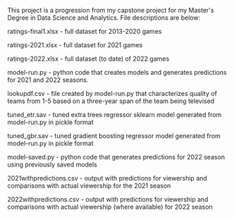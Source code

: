 
This project is a progression from my capstone project for my Master's Degree in Data Science and Analytics.  File descriptions are below:

ratings-final1.xlsx - full dataset for 2013-2020 games

ratings-2021.xlsx - full dataset for 2021 games

ratings-2022.xlsx - full dataset (to date) of 2022 games

model-run.py - python code that creates models and generates predictions for 2021 and 2022 seasons.

lookupdf.csv - file created by model-run.py that characterizes quality of teams from 1-5 based on a three-year span of the team being televised

tuned_etr.sav - tuned extra trees regressor sklearn model generated from model-run.py in pickle format

tuned_gbr.sav - tuned gradient boosting regressor model generated from model-run.py in pickle format

model-saved.py - python code that generates predictions for 2022 season using previously saved models

2021withpredictions.csv - output with predictions for viewership and comparisons with actual viewership for the 2021 season

2022withpredictions.csv - output with predictions for viewership and comparisons with actual viewership (where available) for 2022 season